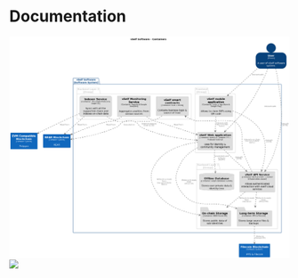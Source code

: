 # Documentation
![](https://github.com/vself-project/docs/blob/main/architecture.png)
![](https://github.com/vself-project/docs/blob/main/92.png)
